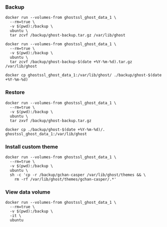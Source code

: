### Backup
```shell
docker run --volumes-from ghostssl_ghost_data_1 \
  --rm=true \
  -v $(pwd):/backup \
  ubuntu \
  tar zcvf /backup/ghost-backup.tar.gz /var/lib/ghost
```

```shell
docker run --volumes-from ghostssl_ghost_data_1 \
  --rm=true \
  -v $(pwd):/backup \
  ubuntu \
  tar zcvf /backup/ghost-backup-$(date +%Y-%m-%d).tar.gz /var/lib/ghost
```

```shell
docker cp ghostssl_ghost_data_1:/var/lib/ghost/ ./backup/ghost-$(date +%Y-%m-%d)
```

### Restore
```shell
docker run --volumes-from ghostssl_ghost_data_1 \
  --rm=true \
  -v $(pwd):/backup \
  ubuntu \
  tar zxvf /backup/ghost-backup.tar.gz
```

```shell
docker cp ./backup/ghost-$(date +%Y-%m-%d)/. ghostssl_ghost_data_1:/var/lib/ghost
```

### Install custom theme
```shell
docker run --volumes-from ghostssl_ghost_data_1 \
  --rm=true \
  -v $(pwd):/backup \
  ubuntu \
  sh -c 'cp -r /backup/gchan-casper /var/lib/ghost/themes && \
    rm -rf /var/lib/ghost/themes/gchan-casper/.*'
```

### View data volume
```shell
docker run --volumes-from ghostssl_ghost_data_1 \
  --rm=true \
  -v $(pwd):/backup \
  -it \
  ubuntu
```
